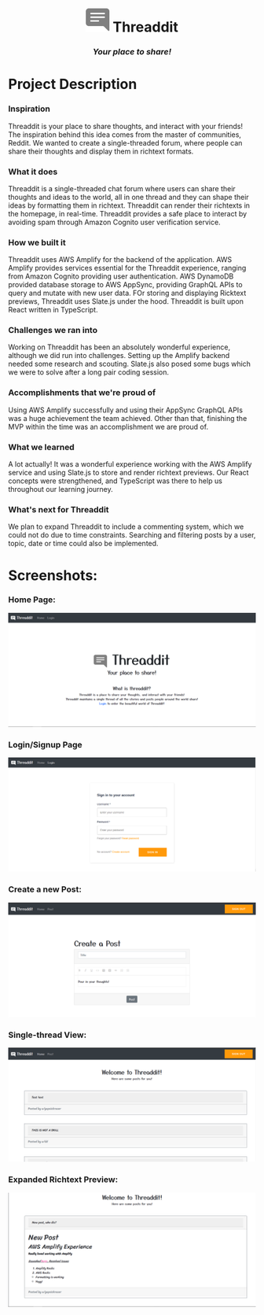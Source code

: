 <div align="center"><span><h1><img src="./assets/logo.svg"></img> Threaddit</h1></span></div>
<div align="center"><i><h3>Your place to share!</h3></i></div>

# Project Description

### Inspiration

Threaddit is your place to share thoughts, and interact with your friends! The inspiration behind this idea comes from the master of communities, Reddit. We wanted to create a single-threaded forum, where people can share their thoughts and display them in richtext formats.

### What it does

Threaddit is a single-threaded chat forum where users can share their thoughts and ideas to the world, all in one thread and they can shape their ideas by formatting them in richtext. Threaddit can render their richtexts in the homepage, in real-time. Threaddit provides a safe place to interact by avoiding spam through Amazon Cognito user verification service.

### How we built it

Threaddit uses AWS Amplify for the backend of the application. AWS Amplify provides services essential for the Threaddit experience, ranging from Amazon Cognito providing user authentication. AWS DynamoDB provided database storage to AWS AppSync, providing GraphQL APIs to query and mutate with new user data. FOr storing and displaying Ricktext previews, Threaddit uses Slate.js under the hood. Threaddit is built upon React written in TypeScript.

### Challenges we ran into

Working on Threaddit has been an absolutely wonderful experience, although we did run into challenges. Setting up the Amplify backend needed some research and scouting. Slate.js also posed some bugs which we were to solve after a long pair coding session.

### Accomplishments that we're proud of

Using AWS Amplify successfully and using their AppSync GraphQL APIs was a huge achievement the team achieved. Other than that, finishing the MVP within the time was an accomplishment we are proud of.

### What we learned

A lot actually! It was a wonderful experience working with the AWS Amplify service and using Slate.js to store and render richtext previews. Our React concepts were strengthened, and TypeScript was there to help us throughout our learning journey.

### What's next for Threaddit

We plan to expand Threaddit to include a commenting system, which we could not do due to time constraints. Searching and filtering posts by a user, topic, date or time could also be implemented.

# Screenshots:

### Home Page:

![Home page](./assets/1.png)

### Login/Signup Page

![Login/Signup Page](./assets/4.png)

### Create a new Post:

![Create a new Post page](./assets/2.png)

### Single-thread View:

![Single-thread View](./assets/3.png)

### Expanded Richtext Preview:

![Richtext Preview](./assets/5.png)
